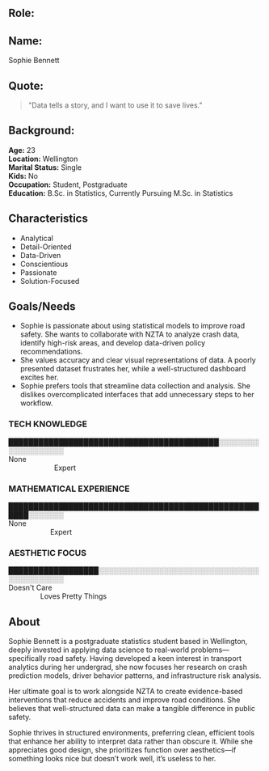 ## Role:

## Name:
Sophie Bennett


## Quote:

> "Data tells a story, and I want to use it to save lives."

## Background:
**Age:** 23<br> 
**Location:** Wellington<br> 
**Marital Status:** Single<br> 
**Kids:** No<br> 
**Occupation:** Student, Postgraduate<br> 
**Education:** B.Sc. in Statistics, Currently Pursuing M.Sc. in Statistics

## Characteristics
* Analytical
* Detail-Oriented
* Data-Driven
* Conscientious
* Passionate
* Solution-Focused

## Goals/Needs

* Sophie is passionate about using statistical models to improve road safety. She wants to collaborate with NZTA to analyze crash data, identify high-risk areas, and develop data-driven policy recommendations.
* She values accuracy and clear visual representations of data. A poorly presented dataset frustrates her, while a well-structured dashboard excites her.
* Sophie prefers tools that streamline data collection and analysis. She dislikes overcomplicated interfaces that add unnecessary steps to her workflow.

### TECH KNOWLEDGE
██████████████████████████████████████████░░░░░░░░░░░░░░░░░░░<br> 
None                                                                                                                                               Expert

### MATHEMATICAL EXPERIENCE
                                      
██████████████████████████████████████████████████████░░░░░░░<br> 
None                                                                                                                                              Expert

### AESTHETIC FOCUS 
██████████████████░░░░░░░░░░░░░░░░░░░░░░░░░░░░░░░░░░░░░░░░░░░<br> 
Doesn't Care                                                                                                                                     Loves Pretty Things


## About

Sophie Bennett is a postgraduate statistics student based in Wellington, deeply invested in applying data science to real-world problems—specifically road safety. Having developed a keen interest in transport analytics during her undergrad, she now focuses her research on crash prediction models, driver behavior patterns, and infrastructure risk analysis.

Her ultimate goal is to work alongside NZTA to create evidence-based interventions that reduce accidents and improve road conditions. She believes that well-structured data can make a tangible difference in public safety.

Sophie thrives in structured environments, preferring clean, efficient tools that enhance her ability to interpret data rather than obscure it. While she appreciates good design, she prioritizes function over aesthetics—if something looks nice but doesn’t work well, it’s useless to her.